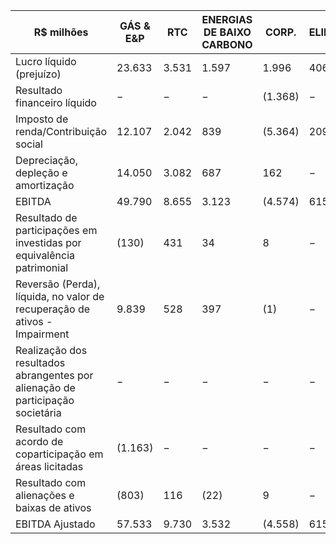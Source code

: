 | R$ milhões                                             | GÁS & E&P | RTC     | ENERGIAS DE BAIXO CARBONO | CORP. | ELIMIN. | CONSOLIDADO |
|------------------------------------------------------|-----------|---------|---------------------------|-------|---------|--------------|
| Lucro líquido (prejuízo)                             | 23.633    | 3.531   | 1.597                     | 1.996 | 406     | 31.163       |
| Resultado financeiro líquido                          | −         | −       | −                         | (1.368) | −       | (1.368)      |
| Imposto de renda/Contribuição social                 | 12.107    | 2.042   | 839                       | (5.364) | 209     | 9.833        |
| Depreciação, depleção e amortização                  | 14.050    | 3.082   | 687                       | 162   | −       | 17.981       |
| EBITDA                                               | 49.790    | 8.655   | 3.123                     | (4.574) | 615     | 57.609       |
| Resultado de participações em investidas por equivalência patrimonial | (130) | 431     | 34                        | 8     | −       | 343          |
| Reversão (Perda), líquida, no valor de recuperação de ativos - Impairment | 9.839 | 528     | 397                       | (1)   | −       | 10.763       |
| Realização dos resultados abrangentes por alienação de participação societária | − | −       | −                         | −     | −       | −            |
| Resultado com acordo de coparticipação em áreas licitadas | (1.163) | −       | −                         | −     | −       | (1.163)      |
| Resultado com alienações e baixas de ativos          | (803)     | 116     | (22)                      | 9     | −       | (700)        |
| EBITDA Ajustado                                      | 57.533    | 9.730   | 3.532                     | (4.558) | 615     | 66.852       |
